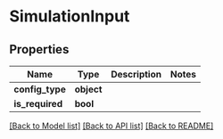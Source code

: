 # SimulationInput


## Properties
Name | Type | Description | Notes
------------ | ------------- | ------------- | -------------
**config_type** | **object** |  | 
**is_required** | **bool** |  | 

[[Back to Model list]](../README.md#documentation-for-models) [[Back to API list]](../README.md#documentation-for-api-endpoints) [[Back to README]](../README.md)


